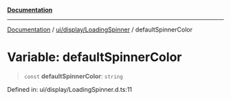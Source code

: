 [**Documentation**](../../../../index.md)

***

[Documentation](../../../../index.md) / [ui/display/LoadingSpinner](../index.md) / defaultSpinnerColor

# Variable: defaultSpinnerColor

> `const` **defaultSpinnerColor**: `string`

Defined in: ui/display/LoadingSpinner.d.ts:11
